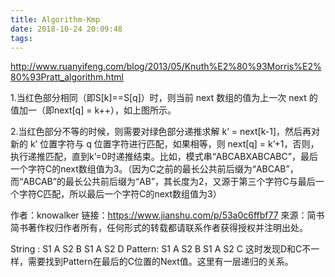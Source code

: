 ```yaml
---
title: Algorithm-Kmp
date: 2018-10-24 20:09:48
tags:
---
```



http://www.ruanyifeng.com/blog/2013/05/Knuth%E2%80%93Morris%E2%80%93Pratt_algorithm.html

1.当红色部分相同（即S[k]==S[q]）时，则当前 next 数组的值为上一次 next 的值加一（即next[q] = k++），如上图所示。

2.当红色部分不等的时候，则需要对绿色部分递推求解 k’ = next[k-1]，然后再对新的 k’ 位置字符与 q 位置字符进行匹配，如果相等，则 next[q] = k’+1，否则，执行递推匹配，直到k’=0时递推结束。比如，模式串“ABCABXABCABC”，最后一个字符C的next数组值为3。（因为C之前的最长公共前后缀为“ABCAB”，而“ABCAB”的最长公共前后缀为“AB”，其长度为2，又源于第三个字符C与最后一个字符C匹配，所以最后一个字符C的next数组值为3）

作者：knowalker
链接：https://www.jianshu.com/p/53a0c6ffbf77
來源：简书
简书著作权归作者所有，任何形式的转载都请联系作者获得授权并注明出处。

String : S1 A S2 B S1 A S2 D
Pattern: S1 A S2 B S1 A S2 C
这时发现D和C不一样，需要找到Pattern在最后的C位置的Next值。这里有一层递归的关系。

